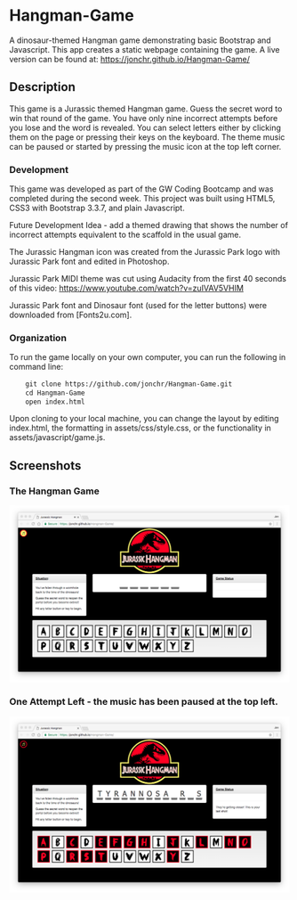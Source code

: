 # Hangman-Game
A dinosaur-themed Hangman game demonstrating basic Bootstrap and Javascript. This app creates a static webpage containing the game. A live version can be found at: https://jonchr.github.io/Hangman-Game/

## Description

This game is a Jurassic themed Hangman game. Guess the secret word to win that round of the game. You have only nine incorrect attempts before you lose and the word is revealed. You can select letters either by clicking them on the page or pressing their keys on the keyboard. The theme music can be paused or started by pressing the music icon at the top left corner.

### Development

This game was developed as part of the GW Coding Bootcamp and was completed during the second week. This project was built using HTML5, CSS3 with Bootstrap 3.3.7, and plain Javascript.

Future Development Idea - add a themed drawing that shows the number of incorrect attempts equivalent to the scaffold in the usual game.

The Jurassic Hangman icon was created from the Jurassic Park logo with Jurassic Park font and edited in Photoshop.

Jurassic Park MIDI theme was cut using Audacity from the first 40 seconds of this video: https://www.youtube.com/watch?v=zuIVAV5VHIM

Jurassic Park font and Dinosaur font (used for the letter buttons) were downloaded from [Fonts2u.com].

### Organization

To run the game locally on your own computer, you can run the following in command line:

		git clone https://github.com/jonchr/Hangman-Game.git
		cd Hangman-Game
		open index.html

Upon cloning to your local machine, you can change the layout by editing index.html, the formatting in assets/css/style.css, or the functionality in assets/javascript/game.js.

## Screenshots
### The Hangman Game
![Main Page](assets/images/main_page.png)
### One Attempt Left - the music has been paused at the top left.
![One More Attempt](assets/images/one_attempt_left.png)

